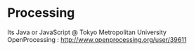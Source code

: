 Processing
========================
Its Java or JavaScript
@ Tokyo Metropolitan University  
OpenProcessing : http://www.openprocessing.org/user/39611